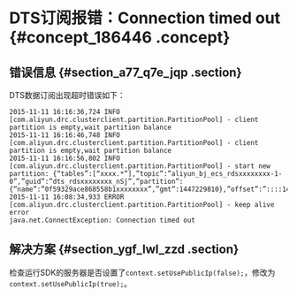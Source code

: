# DTS订阅报错：Connection timed out {#concept_186446 .concept}

## 错误信息 {#section_a77_q7e_jqp .section}

DTS数据订阅出现超时错误如下：

``` {#codeblock_ka0_gq6_58f}
2015-11-11 16:16:36,724 INFO [com.aliyun.drc.clusterclient.partition.PartitionPool] - client partition is empty,wait partition balance
2015-11-11 16:16:46,748 INFO [com.aliyun.drc.clusterclient.partition.PartitionPool] - client partition is empty,wait partition balance
2015-11-11 16:16:56,802 INFO [com.aliyun.drc.clusterclient.partition.PartitionPool] - start new partition: {“tables”:[“xxxx.*”],”topic”:”aliyun_bj_ecs_rdsxxxxxxxx-1-0”,”guid”:”dts_rdsxxxxxxxx_nSj”,”partition”:{“name”:”0f59329ace868558b1xxxxxxxx”,”gmt”:1447229810},”offset”:”::::1447229563:”,”group”:”111111111111111”}
2015-11-11 16:08:34,933 ERROR [com.aliyun.drc.clusterclient.partition.PartitionPool] - keep alive error
java.net.ConnectException: Connection timed out
```

## 解决方案 {#section_ygf_lwl_zzd .section}

检查运行SDK的服务器是否设置了`context.setUsePublicIp(false);`，修改为`context.setUsePublicIp(true);`。

